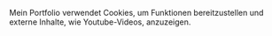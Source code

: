 Mein Portfolio verwendet Cookies, um Funktionen bereitzustellen und externe Inhalte, wie Youtube-Videos, anzuzeigen.
